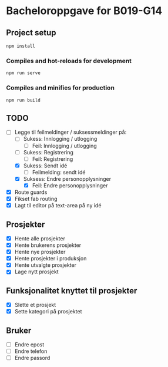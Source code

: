 # Bacheloroppgave for B019-G14

## Project setup
```
npm install
```
### Compiles and hot-reloads for development
```
npm run serve
```
### Compiles and minifies for production
```
npm run build
```

## TODO
- [ ] Legge til feilmeldinger / suksessmeldinger på:
    - [ ] Sukess: Innlogging / utlogging
        - [ ] Feil: Innlogging / utlogging
    - [ ] Sukess: Registrering
        - [ ] Feil: Registrering
    - [X] Sukess: Sendt idé
        - [ ] Feilmelding: sendt idé
    - [X] Suksess: Endre personopplysninger
        - [X] Feil: Endre personopplysninger
        
- [X] Route guards
- [X] Fikset fab routing
- [X] Lagt til editor på text-area på ny idé

## Prosjekter
- [X] Hente alle prosjekter
- [X] Hente brukerens prosjekter
- [X] Hente nye prosjekter
- [X] Hente prosjekter i produksjon
- [X] Hente utvalgte prosjekter
- [X] Lage nytt prosjekt

## Funksjonalitet knyttet til prosjekter
- [X] Slette et prosjekt
- [X] Sette kategori på prosjektet

## Bruker
- [ ] Endre epost
- [ ] Endre telefon
- [ ] Endre passord